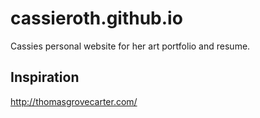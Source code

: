 # cassieroth.github.io
Cassies personal website for her art portfolio and resume.


## Inspiration

http://thomasgrovecarter.com/
